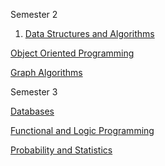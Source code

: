 Semester 2

1. [Data Structures and Algorithms](https://github.com/ScortarIrina/CS-UBB/tree/main/DSA)

[Object Oriented Programming](https://github.com/ScortarIrina/CS-UBB/tree/main/OOP)

[Graph Algorithms](https://github.com/ScortarIrina/CS-UBB/tree/main/GraphAlgo)


Semester 3

[Databases](https://github.com/ScortarIrina/CS-UBB/tree/main/Databases)

[Functional and Logic Programming](https://github.com/ScortarIrina/CS-UBB/tree/main/Functional%20and%20Logic%20Programming)

[Probability and Statistics](https://github.com/ScortarIrina/CS-UBB/tree/main/Probability%20and%20Statistics)
